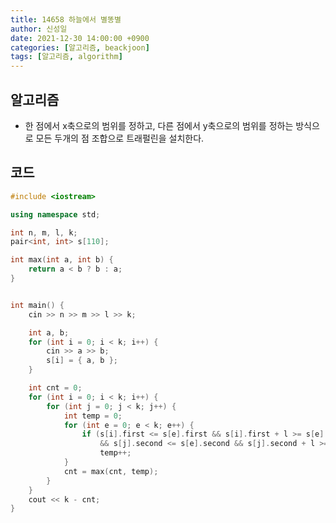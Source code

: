 ```yaml
---
title: 14658 하늘에서 별똥별
author: 신성일
date: 2021-12-30 14:00:00 +0900
categories: [알고리즘, beackjoon]
tags: [알고리즘, algorithm]
---
```


## 알고리즘

- 한 점에서 x축으로의 범위를 정하고, 다른 점에서 y축으로의 범위를 정하는 방식으로 모든 두개의 점 조합으로 트래펄린을 설치한다.

## 코드

```c++
#include <iostream>

using namespace std;

int n, m, l, k;
pair<int, int> s[110];

int max(int a, int b) {
	return a < b ? b : a;
}


int main() {
	cin >> n >> m >> l >> k;

	int a, b;
	for (int i = 0; i < k; i++) {
		cin >> a >> b;
		s[i] = { a, b };
	}

	int cnt = 0;
	for (int i = 0; i < k; i++) {
		for (int j = 0; j < k; j++) {
			int temp = 0;
			for (int e = 0; e < k; e++) {
				if (s[i].first <= s[e].first && s[i].first + l >= s[e].first
					&& s[j].second <= s[e].second && s[j].second + l >= s[e].second)
					temp++;
			}
			cnt = max(cnt, temp);
		}
	}
	cout << k - cnt;
}
```
